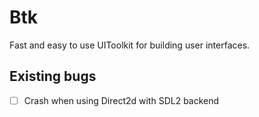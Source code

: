 # Btk

Fast and easy to use UIToolkit for building user interfaces.

## Existing bugs

- [ ] Crash when using Direct2d with SDL2 backend  
